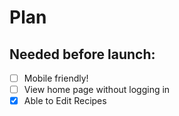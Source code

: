 # Plan

## Needed before launch:
- [ ] Mobile friendly!
- [ ] View home page without logging in
- [X] Able to Edit Recipes

